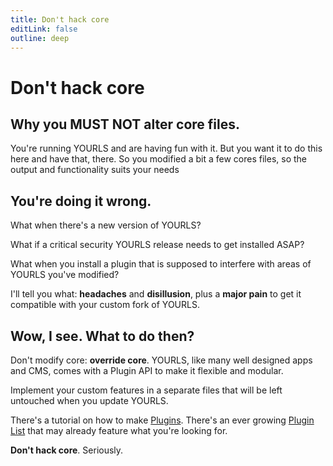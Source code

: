 ```yaml
---
title: Don't hack core
editLink: false
outline: deep
---
```


# Don't hack core

## Why you MUST NOT alter core files.

You're running YOURLS and are having fun with it. But you want it to do this here and have that, there. So you modified a bit a few cores files, so the output and functionality suits your needs

## You're doing it wrong.

What when there's a new version of YOURLS?

What if a critical security YOURLS release needs to get installed ASAP?

What when you install a plugin that is supposed to interfere with areas of YOURLS you've modified?

I'll tell you what: **headaches** and **disillusion**, plus a **major pain** to get it compatible with your custom fork of YOURLS.

## Wow, I see. What to do then?

Don't modify core: **override core**. YOURLS, like many well designed apps and CMS, comes with a Plugin API to make it flexible and modular.

Implement your custom features in a separate files that will be left untouched when you update YOURLS.

There's a tutorial on how to make [Plugins](/development/plugins). There's an ever growing [Plugin List](https://github.com/YOURLS/awesome-yourls) that may already feature what you're looking for.

**Don't hack core**. Seriously.
